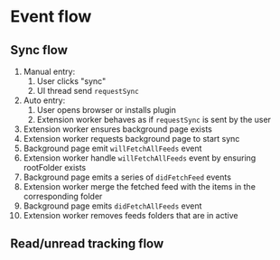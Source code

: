 # Event flow

## Sync flow

1. Manual entry:
   1. User clicks "sync"
   2. UI thread send `requestSync`
2. Auto entry:
   1. User opens browser or installs plugin
   2. Extension worker behaves as if `requestSync` is sent by the user
3. Extension worker ensures background page exists
4. Extension worker requests background page to start sync
5. Background page emit `willFetchAllFeeds` event
6. Extension worker handle `willFetchAllFeeds` event by ensuring rootFolder exists
7. Background page emits a series of `didFetchFeed` events
8. Extension worker merge the fetched feed with the items in the corresponding folder
9. Background page emits `didFetchAllFeeds` event
10. Extension worker removes feeds folders that are in active

## Read/unread tracking flow
